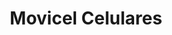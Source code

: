 ---
title: "Movicel Celulares"
url: /san-isidro-de-el-general/movicel-celulares/
shop: teléfono móvil
---
